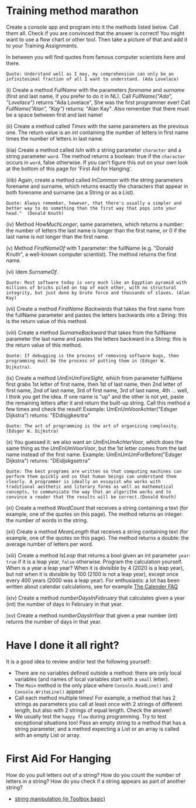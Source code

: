 # Training method marathon

Create a console app and program into it the methods listed below. Call them all. Check if you are convinced that the answer is correct!
You might want to use a flow chart or other tool. Then take a picture of that and add it to your Training Assignments.

In between you will find quotes from famous computer scientists here and there.

`Quote: Understand well as I may, my comprehension can only be an infinitesimal fraction of all I want to understand. (Ada Lovelace)`

(i) Create a method *FullName* with the parameters *forename* and *surname* (first and last name, if you prefer to do it in NL).
Call *FullName("Ada", "Lovelace")* returns "Ada Lovelace", She was the first programmer ever! Call *FullName("Alan", "Kay")* returns: "Alan Kay". Also remember that there must be a space between first and last name!  

(ii) Create a method called *Times* with the same parameters as the previous one. The return value is an *int* containing the number of letters in first name times the number of letters in last name.

(iiia) Create a method called *IsIn* with a string parameter `character` and a string parameter `word`. The method returns a boolean: true if the `character` occurs in `word`, false otherwise. If you can't figure this out on your own look at the bottom of this page for 'First Aid for Hanging'.

(iiib) Again, create a method called *InCommon* with the string parameters forename and surname, which returns exactly the characters that appear in both forename and surname (as a String or as a List).

`Quote: Always remember, however, that there's usually a simpler and better way to do something than the first way that pops into your head."  (Donald Knuth)`

(iv) Method *HowMuchLonger*, same parameters, which returns a number: the number of letters the last name is longer than the first name, or 0 if the last name is not longer than the first name.

(v) Method *FirstNameOf* with 1 parameter: the fullName
(e.g. "Donald Knuth", a well-known computer scientist).
The method returns the first name.

(vi) Idem *SurnameOf*.

`Quote: Most software today is very much like an Egyptian pyramid with millions of bricks piled on top of each other, with no structural integrity, but just done by brute force and thousands of slaves. (Alan Kay)`

(vii) Create a method *FirstName Backwards* that takes the first name from the fullName parameter and pastes the letters backwards into a String: this is the return value of this method.

(viii) Create a method *SurnameBackward* that takes from the fullName parameter the last name and pastes the letters backward in a String: this is the return value of this method.

`Quote: If debugging is the process of removing software bugs, then programming must be the process of putting them in (Edsger W. Dijkstra)`.

(ix) Create a method *UmEnUmForeSight*, which from parameter fullName first grabs 1st letter of first name, then 1st of last name, then 2nd letter of first name, 2nd of last name, 3rd of first name, 3rd of last name, 4th ... well, I think you get the idea. If one name is "up" and the other is not yet, paste the remaining letters after it and return the built-up string. Call this method a few times and check the result!
Example: UmEnUmVoorAchter("Edsger Dijkstra") returns: "EDdisjgkesrtra"

`Quote:
The art of programming is the art of organizing complexity. (Edsger W. Dijkstra)`

(x) You guessed it: we also want an *UmEnUmAchterVoor*, which does the same thing as the *UmEnUmVoorVoor*, but the 1st letter comes from the last name instead of the first name.
Example: UmEnUmUmForBefore("Edsger Dijkstra") returns: "DEidjskgsetrra"

`Quote: The best programs are written so that computing machines can perform them quickly and so that human beings can understand them clearly. A programmer is ideally an essayist who works with traditional aesthetic and literary forms as well as mathematical concepts, to communicate the way that an algorithm works and to convince a reader that the results will be correct.(Donald Knuth)`

(xi) Create a method *WordCount* that receives a string containing a text (for example, one of the quotes on this page). The method returns an integer: the number of words in the string.

(xii) Create a method *MeanLength* that receives a string containing text (for example, one of the quotes on this page). The method returns a double: the average number of letters per word.  

(xiii) Create a method *IsLeap* that returns a bool given an int parameter `year`: `true` if it is a leap year, `false` otherwise. Program the calculation yourself.
When is a year a leap year? When it is divisible by 4 (2020 is a leap year), but not when it is divisible by 100 (2100 is not a leap year), except once every 400 years (2000 was a leap year).
For enthusiasts: a lot has been written about calendar calculations, see for example
[The Calender FAQ](https://www.tondering.dk/claus/calendar.html)

(xiv) Create a method *numberDaysInFebruary* that calculates given a year (int) the number of days in February in that year.

(xv) Create a method *numberDaysInYear* that given a year number (int) returns the number of days in that year.

# Have I done it all right?

It is a good idea to review and/or test the following yourself:

- There are no variables defined outside a method: there are only local variables (and names of local variables start with a `small` letter).
- The `Main` method is the only place where `Console.ReadLine()` and `Console.WriteLine()` appear!
- Call each method multiple times! For example, a method that has 2 strings as parameters you call at least once with 2 strings of different length, but also with 2 strings of equal length. Check the answer!
- We usually test the `happy flow` during programming. Try to test exceptional situations too! Pass an empty string to a method that has a string parameter, and a method expecting a List or an array is called with an empty List or array.


# First Aid For Hanging

How do you pull letters out of a string? How do you count the number of letters in a string? How do you check if a string appears as part of another string?
+ [string manipulation (in Toolbox basic)](https://stasemsoft.github.io/softwarematerial/docs/basic/#string-manipulatie-in-c)